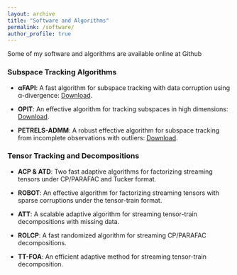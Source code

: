 ```yaml
---
layout: archive
title: "Software and Algorithms"
permalink: /software/
author_profile: true
---
```



Some of my software and algorithms are available online at Github <a href="https://github.com/thanhtbt"><i class="fab fa-fw fa-github zoom"></i></a>


### Subspace Tracking Algorithms

* **αFAPI**: A fast algorithm for subspace tracking with data corruption using α-divergence: <a href="https://github.com/thanhtbt/aFAPI"><i class="fab fa-fw fa-github zoom"></i>Download</a>.

* **OPIT**: An effective algorithm for tracking subspaces in high dimensions: <a href="https://github.com/thanhtbt/OPIT"><i class="fab fa-fw fa-github zoom"></i>Download</a>.


* **PETRELS-ADMM**: A robust effective algorithm for subspace tracking from incomplete observations with outliers: <a href="https://github.com/thanhtbt/RST"><i class="fab fa-fw fa-github zoom"></i>Download</a>.

### Tensor Tracking and Decompositions

* **ACP & ATD**: Two fast adaptive algorithms for factorizing streaming tensors under CP/PARAFAC
and Tucker format.

* **ROBOT**: An effective algorithm for factorizing streaming tensors with sparse corruptions under
the tensor-train format.

* **ATT**: A scalable adaptive algorithm for streaming tensor-train decompositions with missing data.

* **ROLCP**: A fast randomized algorithm for streaming CP/PARAFAC decompositions.

* **TT-FOA**: An efficient adaptive method for streaming tensor-train decomposition.


